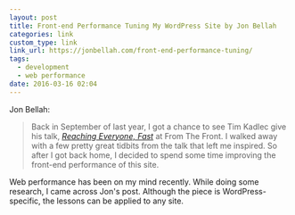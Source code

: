 ```yaml
---
layout: post
title: Front-end Performance Tuning My WordPress Site by Jon Bellah
categories: link
custom_type: link
link_url: https://jonbellah.com/front-end-performance-tuning/
tags:
  - development
  - web performance
date: 2016-03-16 02:04
---
```

Jon Bellah:

> Back in September of last year, I got a chance to see Tim Kadlec give his talk, *[Reaching Everyone, Fast](https://speakerdeck.com/tkadlec/reaching-everyone-fast-at-from-the-front-2015)* at From The Front. I walked away with a few pretty great tidbits from the talk that left me inspired. So after I got back home, I decided to spend some time improving the front-end performance of this site.

Web performance has been on my mind recently. While doing some research, I came across Jon's post. Although the piece is WordPress-specific, the lessons can be applied to any site.
